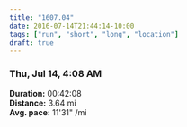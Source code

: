 ```yaml
---
title: "1607.04"
date: 2016-07-14T21:44:14-10:00
tags: ["run", "short", "long", "location"]
draft: true
---
```


### Thu, Jul 14, 4:08 AM

**Duration:** 00:42:08  
**Distance:** 3.64 mi  
**Avg. pace:** 11'31" /mi